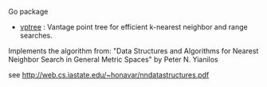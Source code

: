 Go package

- [vptree](http://godoc.org/github.com/notnot/search/vptree) : Vantage point tree for efficient k-nearest neighbor and range searches.

Implements the algorithm from:
"Data Structures and Algorithms for Nearest Neighbor Search in General Metric Spaces"
by Peter N. Yianilos

see http://web.cs.iastate.edu/~honavar/nndatastructures.pdf
